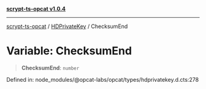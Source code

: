 [**scrypt-ts-opcat v1.0.4**](../../../README.md)

***

[scrypt-ts-opcat](../../../README.md) / [HDPrivateKey](../README.md) / ChecksumEnd

# Variable: ChecksumEnd

> **ChecksumEnd**: `number`

Defined in: node\_modules/@opcat-labs/opcat/types/hdprivatekey.d.cts:278

